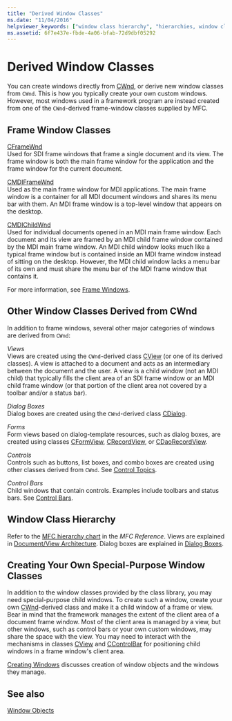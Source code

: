 ```yaml
---
title: "Derived Window Classes"
ms.date: "11/04/2016"
helpviewer_keywords: ["window class hierarchy", "hierarchies, window classes", "classes [MFC], derived", "CWnd class [MFC], classes derived from", "derived classes [MFC], window classes", "window classes [MFC], derived"]
ms.assetid: 6f7e437e-fbde-4a06-bfab-72d9dbf05292
---
```

# Derived Window Classes

You can create windows directly from [CWnd](reference/cwnd-class.md), or derive new window classes from `CWnd`. This is how you typically create your own custom windows. However, most windows used in a framework program are instead created from one of the `CWnd`-derived frame-window classes supplied by MFC.

## Frame Window Classes

[CFrameWnd](reference/cframewnd-class.md)<br/>
Used for SDI frame windows that frame a single document and its view. The frame window is both the main frame window for the application and the frame window for the current document.

[CMDIFrameWnd](reference/cmdiframewnd-class.md)<br/>
Used as the main frame window for MDI applications. The main frame window is a container for all MDI document windows and shares its menu bar with them. An MDI frame window is a top-level window that appears on the desktop.

[CMDIChildWnd](reference/cmdichildwnd-class.md)<br/>
Used for individual documents opened in an MDI main frame window. Each document and its view are framed by an MDI child frame window contained by the MDI main frame window. An MDI child window looks much like a typical frame window but is contained inside an MDI frame window instead of sitting on the desktop. However, the MDI child window lacks a menu bar of its own and must share the menu bar of the MDI frame window that contains it.

For more information, see [Frame Windows](frame-windows.md).

## Other Window Classes Derived from CWnd

In addition to frame windows, several other major categories of windows are derived from `CWnd`:

*Views*<br/>
Views are created using the `CWnd`-derived class [CView](reference/cview-class.md) (or one of its derived classes). A view is attached to a document and acts as an intermediary between the document and the user. A view is a child window (not an MDI child) that typically fills the client area of an SDI frame window or an MDI child frame window (or that portion of the client area not covered by a toolbar and/or a status bar).

*Dialog Boxes*<br/>
Dialog boxes are created using the `CWnd`-derived class [CDialog](reference/cdialog-class.md).

*Forms*<br/>
Form views based on dialog-template resources, such as dialog boxes, are created using classes [CFormView](reference/cformview-class.md), [CRecordView](reference/crecordview-class.md), or [CDaoRecordView](reference/cdaorecordview-class.md).

*Controls*<br/>
Controls such as buttons, list boxes, and combo boxes are created using other classes derived from `CWnd`. See [Control Topics](controls-mfc.md).

*Control Bars*<br/>
Child windows that contain controls. Examples include toolbars and status bars. See [Control Bars](control-bars.md).

## Window Class Hierarchy

Refer to the [MFC hierarchy chart](hierarchy-chart.md) in the *MFC Reference*. Views are explained in [Document/View Architecture](document-view-architecture.md). Dialog boxes are explained in [Dialog Boxes](dialog-boxes.md).

## Creating Your Own Special-Purpose Window Classes

In addition to the window classes provided by the class library, you may need special-purpose child windows. To create such a window, create your own [CWnd](reference/cwnd-class.md)-derived class and make it a child window of a frame or view. Bear in mind that the framework manages the extent of the client area of a document frame window. Most of the client area is managed by a view, but other windows, such as control bars or your own custom windows, may share the space with the view. You may need to interact with the mechanisms in classes [CView](reference/cview-class.md) and [CControlBar](reference/ccontrolbar-class.md) for positioning child windows in a frame window's client area.

[Creating Windows](creating-windows.md) discusses creation of window objects and the windows they manage.

## See also

[Window Objects](window-objects.md)
